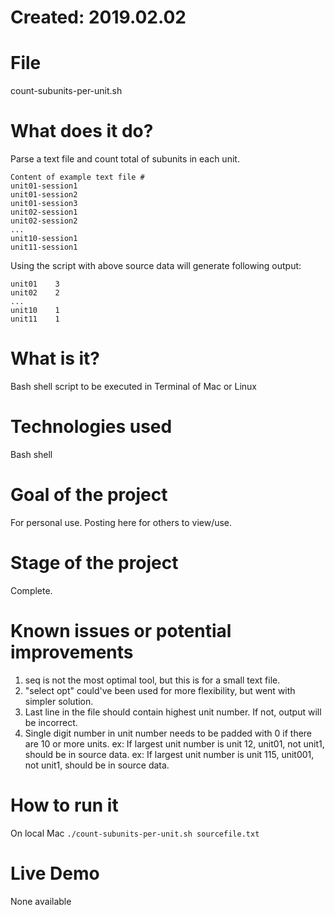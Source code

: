 # Created: 2019.02.02

# File
count-subunits-per-unit.sh

# What does it do? 
Parse a text file and count total of subunits in each unit.
```
Content of example text file #
unit01-session1
unit01-session2
unit01-session3
unit02-session1
unit02-session2
...
unit10-session1
unit11-session1
```

Using the script with above source data will generate following output:
```
unit01    3
unit02    2
...
unit10    1
unit11    1
```

# What is it?    
Bash shell script to be executed in Terminal of Mac or Linux

# Technologies used #
Bash shell

# Goal of the project       
For personal use. Posting here for others to view/use.

# Stage of the project  
Complete.

# Known issues or potential improvements 
1. seq is not the most optimal tool, but this is for a small text file.
2. "select opt" could've been used for more flexibility, but went with 
   simpler solution.
3. Last line in the file should contain highest unit number. If not, output
   will be incorrect.
4. Single digit number in unit number needs to be padded with 0 if there are
   10 or more units.
   ex: If largest unit number is unit 12, unit01, not unit1, should be in 
       source data.
   ex: If largest unit number is unit 115, unit001, not unit1, should be in 
       source data.

# How to run it
On local Mac
`./count-subunits-per-unit.sh sourcefile.txt `

# Live Demo
None available
